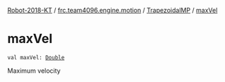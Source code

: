 [Robot-2018-KT](../../index.md) / [frc.team4096.engine.motion](../index.md) / [TrapezoidalMP](index.md) / [maxVel](./max-vel.md)

# maxVel

`val maxVel: `[`Double`](https://kotlinlang.org/api/latest/jvm/stdlib/kotlin/-double/index.html)

Maximum velocity

